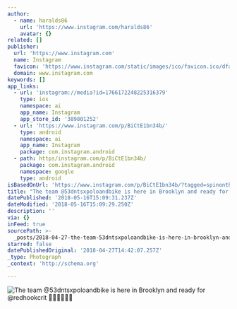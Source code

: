 ```yaml
---
author:
  - name: haralds86
    url: 'https://www.instagram.com/haralds86'
    avatar: {}
related: []
publisher:
  url: 'https://www.instagram.com'
  name: Instagram
  favicon: 'https://www.instagram.com/static/images/ico/favicon.ico/dfa85bb1fd63.ico'
  domain: www.instagram.com
keywords: []
app_links:
  - url: 'instagram://media?id=1766172248225316379'
    type: ios
    namespace: ai
    app_name: Instagram
    app_store_id: '389801252'
  - url: 'https://www.instagram.com/p/BiCtE1bn34b/'
    type: android
    namespace: ai
    app_name: Instagram
    package: com.instagram.android
  - path: https/instagram.com/p/BiCtE1bn34b/
    package: com.instagram.android
    namespace: google
    type: android
isBasedOnUrl: 'https://www.instagram.com/p/BiCtE1bn34b/?tagged=spinonthese'
title: "The team @53dntsxpoloandbike is here in Brooklyn and ready for @redhookcrit \uD83C\uDDEA\uD83C\uDDF8\uD83C\uDDF1\uD83C\uDDFB\uD83C\uDDFA\uD83C\uDDF8"
datePublished: '2018-05-16T15:09:31.237Z'
dateModified: '2018-05-16T15:09:29.250Z'
description: ''
via: {}
inFeed: true
sourcePath: >-
  _posts/2018-04-27-the-team-53dntsxpoloandbike-is-here-in-brooklyn-and-ready-f.md
starred: false
datePublishedOriginal: '2018-04-27T14:42:07.257Z'
_type: Photograph
_context: 'http://schema.org'

---
```

![The team @53dntsxpoloandbike is here in Brooklyn and ready for @redhookcrit ](https://scontent-iad3-1.cdninstagram.com/vp/4cc096e9b0fbf1b1fb43bf22923d79c3/5B80853C/t51.2885-15/e35/30855255_364842870667720_8052532023178297344_n.jpg)